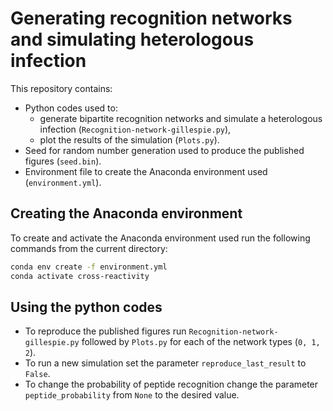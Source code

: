 # Generating recognition networks and simulating heterologous infection

This repository contains:
* Python codes used to:
    * generate bipartite recognition networks and simulate a heterologous infection (`Recognition-network-gillespie.py`),
    * plot the results of the simulation (`Plots.py`).
* Seed for random number generation used to produce the published figures (`seed.bin`).
* Environment file to create the Anaconda environment used (`environment.yml`).

## Creating the Anaconda environment

To create and activate the Anaconda environment used run the following commands from the current directory:
```bash
conda env create -f environment.yml
conda activate cross-reactivity
```

## Using the python codes

* To reproduce the published figures run `Recognition-network-gillespie.py` followed by `Plots.py` for each of the network types (`0, 1, 2`).
* To run a new simulation set the parameter `reproduce_last_result` to `False`.
* To change the probability of peptide recognition change the parameter `peptide_probability` from `None` to the desired value.
